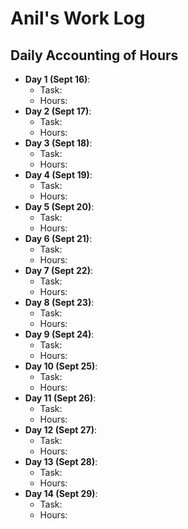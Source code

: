 # Anil's Work Log

## Daily Accounting of Hours

-   **Day 1 (Sept 16)**:
    -   Task:
    -   Hours:
-   **Day 2 (Sept 17)**:
    -   Task:
    -   Hours:
-   **Day 3 (Sept 18)**:
    -   Task:
    -   Hours:
-   **Day 4 (Sept 19)**:
    -   Task:
    -   Hours:
-   **Day 5 (Sept 20)**:
    -   Task:
    -   Hours:
-   **Day 6 (Sept 21)**:
    -   Task:
    -   Hours:
-   **Day 7 (Sept 22)**:
    -   Task:
    -   Hours:
-   **Day 8 (Sept 23)**:
    -   Task:
    -   Hours:
-   **Day 9 (Sept 24)**:
    -   Task:
    -   Hours:
-   **Day 10 (Sept 25)**:
    -   Task:
    -   Hours:
-   **Day 11 (Sept 26)**:
    -   Task:
    -   Hours:
-   **Day 12 (Sept 27)**:
    -   Task:
    -   Hours:
-   **Day 13 (Sept 28)**:
    -   Task:
    -   Hours:
-   **Day 14 (Sept 29)**:
    -   Task:
    -   Hours:
